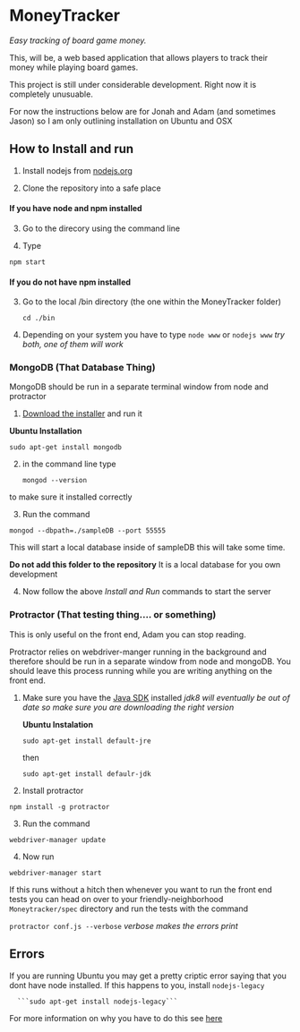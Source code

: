 # MoneyTracker
  *Easy tracking of board game money.*

This, will be, a web based application that allows players to track their money while playing board games.

This project is still under considerable development. Right now it is completely unusuable.

For now the instructions below are for Jonah and Adam (and sometimes Jason) so I am only outlining installation on Ubuntu and OSX

## How to Install and run

1. Install nodejs from [nodejs.org](http://nodejs.org/download/)

2. Clone the repository into a safe place

#### If you have node and npm installed

3. Go to the direcory using the command line

4. Type

 ``` npm start ```

#### If you do not have npm installed

3. Go to the local /bin directory (the one within the MoneyTracker folder)

   ```cd ./bin```

4. Depending on your system you have to type
   ```node www``` or ```nodejs www```
  *try both, one of them will work*

### MongoDB (That Database Thing)

MongoDB should be run in a separate terminal window from node and protractor

1. [Download the installer](http://www.mongodb.org/downloads?_ga=1.137970489.844461423.1423907808) and run it

  **Ubuntu Installation**

   ```sudo apt-get install mongodb```

2. in the command line type

   ```mongod --version```

  to make sure it installed correctly

3. Run the command

  ```mongod --dbpath=./sampleDB --port 55555```

  This will start a local database inside of sampleDB this will take some time.

  **Do not add this folder to the repository** It is a local database for you own development

4. Now follow the above *Install and Run* commands to start the server

### Protractor (That testing thing.... or something)

This is only useful on the front end, Adam you can stop reading.

Protractor relies on webdriver-manger running in the background and therefore should be run in a separate window from node and mongoDB. You should leave this process running while you are writing anything on the front end.

1. Make sure you have the [Java SDK](http://www.oracle.com/technetwork/java/javase/downloads/jdk8-downloads-2133151.html) installed
  *jdk8 will eventually be out of date so make sure you are downloading the right version*

   **Ubuntu Instalation**

     ```sudo apt-get install default-jre```

    then

     ```sudo apt-get install defaulr-jdk```

2. Install protractor

  ```npm install -g protractor```

3. Run the command

  ```webdriver-manager update```

4. Now run

  ```webdriver-manager start```

If this runs without a hitch then whenever you want to run the front end tests you can head on over to your friendly-neighborhood ```Moneytracker/spec``` directory and run the tests with the command

  ``` protractor conf.js --verbose ``` *verbose makes the errors print*

## Errors

If you are running Ubuntu you may get a pretty criptic error saying that you dont have node installed. If this happens to you, install ```nodejs-legacy```

      ```sudo apt-get install nodejs-legacy```

For more information on why you have to do this see [here](http://stackoverflow.com/questions/21168141/can-not-install-packages-using-node-package-manager-in-ubuntu)
